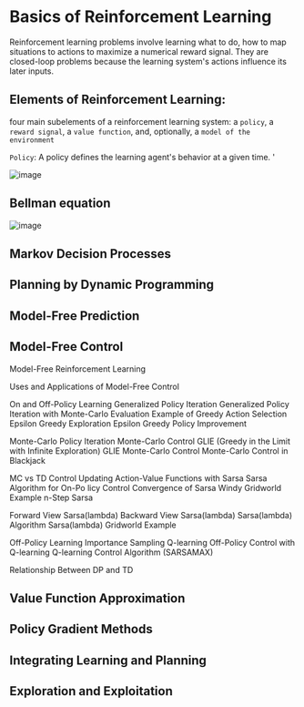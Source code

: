 # Basics of Reinforcement Learning

 Reinforcement learning problems involve learning what to do, how to map situations to actions to maximize a numerical reward signal. They are closed-loop problems because the learning system's actions influence its later inputs.

 ## Elements of Reinforcement Learning:
 four main subelements of a reinforcement learning system: a `policy`, a `reward signal`, a `value function`, and, optionally, a `model of the environment`

 `Policy`:  A policy defines the learning agent's behavior at a given time.
 '

![image](https://github.com/user-attachments/assets/c2a0a0b1-ce6a-4a8c-b99c-b9298af45778)


## Bellman equation
![image](https://github.com/user-attachments/assets/db5f22fe-9143-442d-bf0f-6cd6300427c6)

## Markov Decision Processes

## Planning by Dynamic Programming

## Model-Free Prediction

## Model-Free Control

 Model-Free Reinforcement Learning
 
 Uses and Applications of Model-Free Control

 On and Off-Policy Learning
 Generalized Policy Iteration
 Generalized Policy Iteration with Monte-Carlo Evaluation
 Example of Greedy Action Selection
 Epsilon Greedy Exploration
 Epsilon Greedy Policy Improvement

 Monte-Carlo Policy Iteration
 Monte-Carlo Control
 GLIE (Greedy in the Limit with Infinite Exploration)
 GLIE Monte-Carlo Control
 Monte-Carlo Control in Blackjack

 MC vs TD Control
 Updating Action-Value Functions with Sarsa
 Sarsa Algorithm for On-Po licy Control
 Convergence of Sarsa
 Windy Gridworld Example
 n-Step Sarsa

 Forward View Sarsa(lambda)
 Backward View Sarsa(lambda)
 Sarsa(lambda) Algorithm
 Sarsa(lambda) Gridworld Example

 Off-Policy Learning
 Importance Sampling
 Q-learning
 Off-Policy Control with Q-learning
 Q-learning Control Algorithm (SARSAMAX)

 Relationship Between DP and TD

## Value Function Approximation

## Policy Gradient Methods

## Integrating Learning and Planning

## Exploration and Exploitation
